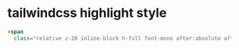 # tailwindcss highlight style

```html
<span
  class="relative z-20 inline-block h-full font-mono after:absolute after:-inset-1 after:top-3 after:-z-10 after:block after:h-2 after:bg-cyan-200 after:opacity-50"></span>
```
